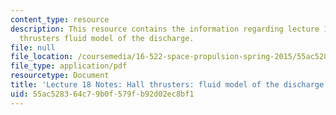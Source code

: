```yaml
---
content_type: resource
description: This resource contains the information regarding lecture 18 notes hall
  thrusters fluid model of the discharge.
file: null
file_location: /coursemedia/16-522-space-propulsion-spring-2015/55ac528364c79b0f579fb92d02ec8bf1_MIT16_522S15_Lecture18.pdf
file_type: application/pdf
resourcetype: Document
title: 'Lecture 18 Notes: Hall thrusters: fluid model of the discharge'
uid: 55ac5283-64c7-9b0f-579f-b92d02ec8bf1
---
```


